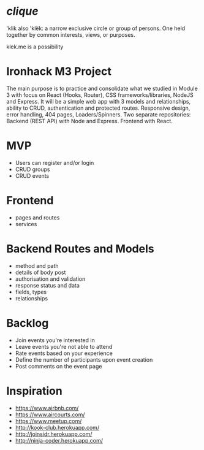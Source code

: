 # _clique_
\'klik also 'klëk\: a narrow exclusive circle or group of persons. One held together by common interests, views, or purposes.

klek.me is a possibility

# Ironhack M3 Project
The main purpose is to practice and consolidate what we studied in Module 3 with focus on React (Hooks, Router), CSS frameworks/libraries, NodeJS and Express.
It will be a simple web app with 3 models and relationships, ability to CRUD, authentication and protected routes. 
Responsive design, error handling, 404 pages, Loaders/Spinners.
Two separate repositories: Backend (REST API) with Node and Express. Frontend with React.

# MVP
- Users can register and/or login
- CRUD groups
- CRUD events

# Frontend
- pages and routes
- services

# Backend Routes and Models
- method and path
- details of body post
- authorisation and validation
- response status and data
- fields, types
- relationships

# Backlog
- Join events you're interested in
- Leave events you're not able to attend
- Rate events based on your experience
- Define the number of participants upon event creation
- Post comments on the event page


# Inspiration
- https://www.airbnb.com/
- https://www.aircourts.com/
- https://www.meetup.com/
- http://kook-club.herokuapp.com/
- http://joinsidr.herokuapp.com/
- http://ninja-coder.herokuapp.com/
